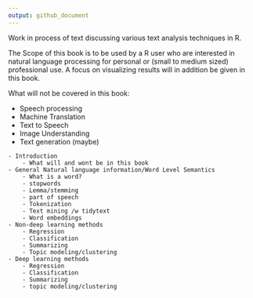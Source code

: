 ```yaml
---
output: github_document
---
```


Work in process of text discussing various text analysis techniques in R.  

The Scope of this book is to be used by a R user who are interested in natural language processing for personal or (small to medium sized) professional use. A focus on visualizing results will in addition be given in this book.

What will not be covered in this book:
- Speech processing
- Machine Translation
- Text to Speech
- Image Understanding
- Text generation (maybe)

```{r, eval=FALSE}
- Introduction
    - What will and wont be in this book
- General Natural language information/Word Level Semantics
    - What is a word?
    - stopwords
    - Lemma/stemming
    - part of speech
    - Tokenization
    - Text mining /w tidytext
    - Word embeddings
- Non-deep learning methods
    - Regression
    - Classification
    - Summarizing
    - Topic modeling/clustering
- Deep learning methods
    - Regression
    - Classification
    - Summarizing
    - topic modeling/clustering
```
